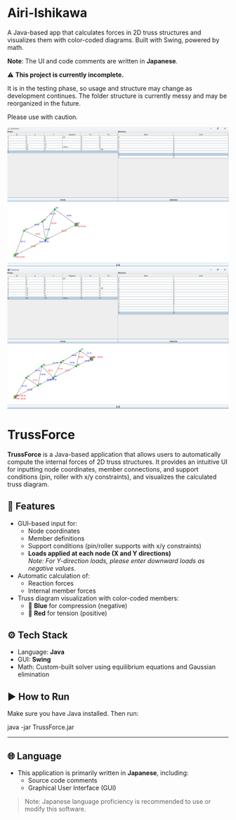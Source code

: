 # Airi-Ishikawa
A Java-based app that calculates forces in 2D truss structures and visualizes them with color-coded diagrams. Built with Swing, powered by math. 

**Note**: The UI and code comments are written in **Japanese**.  

⚠️ **This project is currently incomplete.**

It is in the testing phase, so usage and structure may change as development continues.
The folder structure is currently messy and may be reorganized in the future.

Please use with caution.

<p align="center">
  <img src="screenshot1.png" alt="TrussForce Screenshot 1" width="600"/>
  <br/>
  <img src="screenshot2.png" alt="TrussForce Screenshot 2" width="600"/>
</p>


# TrussForce
**TrussForce** is a Java-based application that allows users to automatically compute the internal forces of 2D truss structures. It provides an intuitive UI for inputting node coordinates, member connections, and support conditions (pin, roller with x/y constraints), and visualizes the calculated truss diagram.

## 🧠 Features

- GUI-based input for:
  - Node coordinates
  - Member definitions
  - Support conditions (pin/roller supports with x/y constraints)
  - **Loads applied at each node (X and Y directions)**  
    *Note: For Y-direction loads, please enter downward loads as negative values.*
- Automatic calculation of:
  - Reaction forces
  - Internal member forces
- Truss diagram visualization with color-coded members:
  - 🔵 **Blue** for compression (negative)
  - 🔴 **Red** for tension (positive)

## ⚙️ Tech Stack

- Language: **Java**
- GUI: **Swing**
- Math: Custom-built solver using equilibrium equations and Gaussian elimination

## ▶️ How to Run

Make sure you have Java installed. Then run:

java -jar TrussForce.jar

---
## 🌐 Language

- This application is primarily written in **Japanese**, including:
  - Source code comments
  - Graphical User Interface (GUI)

> Note: Japanese language proficiency is recommended to use or modify this software.

